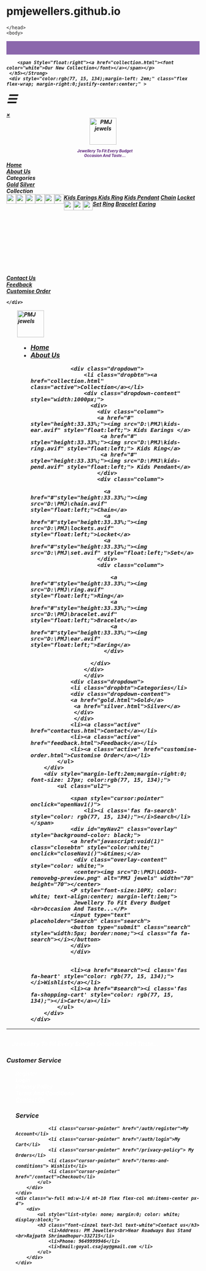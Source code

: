 # pmjewellers.github.io
<!DOCTYPE html>
<html>  
    <head>
        <meta charset="utf-8">
        <title> P.M.Jewellers</title>
        <link rel="stylesheet" href="style.css">
        <script src="https://kit.fontawesome.com/5e849b5428.js" crossorigin="anonymous"></script>
        <script type="text/javascript" src="D:\PMJ\script1.js "></script>

    </head>
    <body>   
<div class="header">
    <Strong><h5 style="margin-top:0;">
        <p style="background-color: rgb(139, 103, 172); text-align: start; height: 35px;margin-left: 0;margin-right: 0;">
        
        <span Style="float:right"><a href="collection.html"><font color="white">Our New Collection</font></a></span></p>
     </h5></Strong>
     <div style="color:rgb(77, 15, 134);margin-left: 2em;" class="flex flex-wrap; margin-right:0;justify-center:center;" >
        

  <span style="font-size:30px;cursor:pointer" onclick="openNav()">&#9776;</span>
  <div id="myNav" class="overlay">
    <a href="javascript:void(0)" class="closebtn" onclick="closeNav()">&times;</a>
    <div class="overlay-content">
        <center><img src="main\LOGO3-removebg-preview.png" alt="PMJ jewels" width="70" height="70"></center>
        <P style="font-size:10PX; color: rgb(90, 34, 122); text-align:center; margin-left:1em;">
            Jewellery To Fit Every Budget <br>Occasion And Taste...</P>
            <ul style="overflow-y:hidden; list-style: none; margin: 0; padding: 0;">
                <li><a style="cursor: pointer;" href="home.html"><i class='fas fa-home' style="color:rgb(77, 15, 134)"></i>Home</a></li>
                <li><a style="cursor: pointer;" href="aboutus.html"><i class="fa-solid fa-circle-info" style="color:rgb(77, 15, 134)"></i>About Us</a></li>
                <div class="dropdown">
                <li class="dropbtn"><a><i class='fa fa-shopping-cart' style="color:rgb(77, 15, 134)"></i>Categories</a>
                <div class="dropdown-content">
                    <a href="gold.html">Gold</a>
                    <a href="silver.html">Silver</a>
                </div>
                </li>
                </div>
                <div class="dropdown" style="display: block; ">
                <li class="dropbtn"><a ><i class='fa fa-shopping-cart' style="color:rgb(77, 15, 134)"></i>Collection</a>
                <div class="dropdown-content" style="overflow-y: scroll; height: 15em;">
                    <a href="#"><img src="D:\PMJ\kids-ear.avif" style="float:left; height: 25px; width:25px;"> Kids Earings </a>
                    <a href="#"><img src="D:\PMJ\kids-ring.avif" style="float:left;height: 25px; width:25px;"> Kids Ring</a>
                    <a href="#"><img src="D:\PMJ\kids-pend.avif" style="float:left;height: 25px; width:25px;"> Kids Pendant</a>
                    <a href="#"><img src="D:\PMJ\chain.avif" style="float:left;height: 25px; width:25px;">Chain</a>
                    <a href="#"><img src="D:\PMJ\lockets.avif" style="float:left;height: 25px; width:25px;">Locket</a>
                    <a href="#"><img src="D:\PMJ\set.avif" style="float:left;height: 25px; width:25px;">Set</a>
                    <a href="#"><img src="D:\PMJ\ring.avif" style="float:left;height: 25px; width:25px;">Ring</a>
                    <a href="#"><img src="D:\PMJ\bracelet.avif" style="float:left;height: 25px; width:25px;">Bracelet</a>
                    <a href="#"><img src="D:\PMJ\ear.avif" style="float:left;height: 25px; width:25px;">Earing</a>
                </div>
                </li>
                </div>
                <li><a style="cursor: pointer;" href="contactus.html"><i class='fa-solid fa-phone' style="color:rgb(77, 15, 134)"></i>Contact Us</a></li>
                <li><a style="cursor: pointer;" href="feedback.html"><i class='fa-solid fa-comment' style="color:rgb(77, 15, 134)"></i>Feedback</a></li>
                <li><a style="cursor: pointer;" href="customise-order.html"><i class='fa-solid fa-pen-to-square' style="color:rgb(77, 15, 134)"></i>Customise Order</a></li>
            </ul>
               
    </div>
  </div>
  <span style="margin-left:2em;">
             <img src="main/LOGO3-removebg-preview.png" alt="PMJ jewels" width="70" height="70">
       </span>       
        <div style="margin-left:2em; font-size: 17px;">
            <ul class="ul">
                <li><a class="active" href="index.html">Home</a></li>
                <li><a class="active" href="aboutus.html">About Us</a></li>
                
                <div class="dropdown">
                    <li class="dropbtn"><a href="collection.html" class="active">Collection</a></li>
                    <div class="dropdown-content" style="width:1000px;">                       
                      <div>
                        <div class="column">
                        <a href="#" style="height:33.33%;"><img src="D:\PMJ\kids-ear.avif" style="float:left;"> Kids Earings </a>
                         <a href="#" style="height:33.33%;"><img src="D:\PMJ\kids-ring.avif" style="float:left;"> Kids Ring</a>
                         <a href="#" style="height:33.33%;"><img src="D:\PMJ\kids-pend.avif" style="float:left;"> Kids Pendant</a>
                        </div>
                        <div class="column">
                         
                          <a href="#"style="height:33.33%;"><img src="D:\PMJ\chain.avif" style="float:left;">Chain</a>
                          <a href="#"style="height:33.33%;"><img src="D:\PMJ\lockets.avif" style="float:left;">Locket</a>
                          <a href="#"style="height:33.33%;"><img src="D:\PMJ\set.avif" style="float:left;">Set</a>
                        </div>
                        <div class="column">
                         
                            <a href="#"style="height:33.33%;"><img src="D:\PMJ\ring.avif" style="float:left;">Ring</a>
                            <a href="#"style="height:33.33%;"><img src="D:\PMJ\bracelet.avif" style="float:left;">Bracelet</a>
                            <a href="#"style="height:33.33%;"><img src="D:\PMJ\ear.avif" style="float:left;">Earing</a>
                          </div>
                    
                      </div>
                    </div>
                    </div>
                <div class="dropdown">
                <li class="dropbtn">Categories</li>
                <div class="dropdown-content">
                <a href="gold.html">Gold</a>
                 <a href="silver.html">Silver</a>
                 </div>
                 </div>
                <li><a class="active" href="contactus.html">Contact</a></li>
                <li><a class="active" href="feedback.html">Feedback</a></li>
                <li><a class="active" href="customise-order.html">Customise Order</a></li>
            </ul>
        </div>
        <div style="margin-left:2em;margin-right:0; font-size: 17px; color:rgb(77, 15, 134);">
            <ul class="ul2">
                   
                <span style="cursor:pointer" onclick="openNav1()">
                    <li><i class='fas fa-search' style="color: rgb(77, 15, 134);"></i>Search</li></span>
                <div id="myNav2" class="overlay" style="background-color: black;">
                <a href="javascript:void(1)" class="closebtn" style="color:white;" onclick="closeNav1()">&times;</a>
                 <div class="overlay-content" style="color: white;">
                 <center><img src="D:\PMJ\LOGO3-removebg-preview.png" alt="PMJ jewels" width="70" height="70"></center>
                <P style="font-size:10PX; color: white; text-align:center; margin-left:1em;">
                 Jewellery To Fit Every Budget <br>Occasion And Taste...</P>
                <input type="text" placeholder="Search" class="search">
                <button type="submit" class="search" style="width:5px; border:none;"><i class="fa fa-search"></i></button>
                </div>
                </div>
                
                
                <li><a href="#search"><i class='fas fa-heart' style="color: rgb(77, 15, 134);"></i>Wishlist</a></li>   
                <li><a href="#search"><i class='fas fa-shopping-cart' style="color: rgb(77, 15, 134);"></i>Cart</a></li>     
            </ul>
        </div>
    </div>
</div>
<hr>  
<div class="footer">
    <div class="flex mx-4 overflow-hidden relative">
        <div class="w-full md:w-1/4 px-4">
            <figure>
             <span style="box-sizing:border-box;display:inline-block;overflow:hidden;width:initial;
                 height:initial;background:none;opacity:1;border:0;margin:0;padding:0;position:relative;
                 max-width:100%;justify-content: center;">
                <img style="display:block;max-width:100%;width:initial;height:initial;background:none;
                opacity:1;border:0;margin:0;padding:0;justify-content: center;" alt="" aria-hidden="true" src="D:\PMJ\LOGO3-removebg-preview.png">
            </span>
            </figure>
           <P style="font-size:15PX; color: white; text-align:justify;margin-left:1em;">Jewellery To Fit Every Budget Occasion And Taste...</P>
        </div>
     <div class="w-full md:w-1/4 mt-10 md:items-center px-4">
         <div>
            <h3 class="font-cinzel text-3xl text-white ">Customer Service</h3>
                <ul style="list-style: none; margin: 0; color:white;">
                    <li class="cursor-pointer"><a style="color: white;"href="/auth/register">Register</a></li>
                    <li class="cursor-pointer" href="/auth/login">Login</li>
                    <li class="cursor-pointer" href="/privacy-policy"> Privacy Policy </li>
                    <li class="cursor-pointer" href="/terms-and-conditions"> Terms And Conditions</li>
                    <li class="cursor-pointer"><a style="color: white;"href="contactus.html">Contact Us</a></li>
                </ul>
         </div>
     </div>
     <div class="w-full md:w-1/4 mt-10 md:items-center px-4">
        <div>
            <ul style="list-style: none; margin:0;">
            <h3 class="font-cinzel text-3xl text-white">Service</h3>
           
                <li class="cursor-pointer" href="/auth/register">My Account</li>
                <li class="cursor-pointer" href="/auth/login">My Cart</li>
                <li class="cursor-pointer" href="/privacy-policy"> My Orders</li>
                <li class="cursor-pointer" href="/terms-and-conditions"> Wishlist</li>
                <li class="cursor-pointer" href="/contact">Checkout</li>
            </ul>
        </div>
    </div>
    <div class="w-full md:w-1/4 mt-10 flex flex-col md:items-center px-4">
        <div>
            <ul style="list-style: none; margin:0; color: white; display:block;">
            <h3 class="font-cinzel text-3xl text-white">Contact us</h3>
                <li>Address: PM Jewellers<br>Near Roadways Bus Stand <br>Rajpath Shrimadhopur-332715</li>
                <li>Phone: 9649999946</li>
                <li>Email:goyal.csajay@gmail.com </li>
            </ul>
        </div>
    </div> 
</div>   

 </body>

</html>
